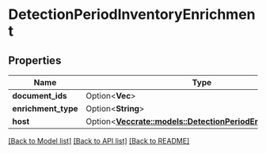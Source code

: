 # DetectionPeriodInventoryEnrichment

## Properties

Name | Type | Description | Notes
------------ | ------------- | ------------- | -------------
**document_ids** | Option<**Vec<String>**> |  | [optional]
**enrichment_type** | Option<**String**> |  | [optional]
**host** | Option<[**Vec<crate::models::DetectionPeriodEnrichmentHost>**](detection.EnrichmentHost.md)> |  | [optional]

[[Back to Model list]](../README.md#documentation-for-models) [[Back to API list]](../README.md#documentation-for-api-endpoints) [[Back to README]](../README.md)
